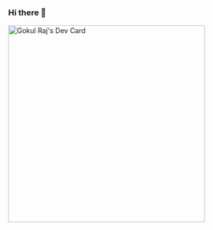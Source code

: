 ### Hi there 👋

<!--
**GOKULAET/GOKULAET** is a ✨ _special_ ✨ repository because its `README.md` (this file) appears on your GitHub profile.

Here are some ideas to get you started:

- 🔭 I’m currently working on ...
- 🌱 I’m currently learning ...
- 👯 I’m looking to collaborate on ...
- 🤔 I’m looking for help with ...
- 💬 Ask me about ...
- 📫 How to reach me: ...
- 😄 Pronouns: ...
- ⚡ Fun fact: ...
-->
<a href="https://app.daily.dev/gokulaet"><img src="https://api.daily.dev/devcards/b68212748cd94bf8a27206528638932e.png?r=ob8" width="400" alt="Gokul Raj's Dev Card"/></a>
